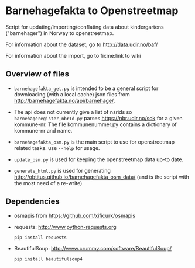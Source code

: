 # Barnehagefakta to Openstreetmap
Script for updating/importing/conflating data about kindergartens ("barnehager") in Norway to openstreetmap.

For information about the dataset, go to http://data.udir.no/baf/

For information about the import, go to fixme:link to wiki

## Overview of files
* `barnehagefakta_get.py` is intended to be a general script for downloading
  (with a local cache) json files from http://barnehagefakta.no/api/barnehage/<nsrid>.

* The api does not currently give a list of nsrids so
  `barnehageregister_nbrId.py` parses https://nbr.udir.no/sok for a given kommune-nr.
  The file kommunenummer.py contains a dictionary of kommune-nr and name.

* `barnehagefakta_osm.py` is the main script to use for openstreetmap related tasks.
  use `--help` for usage.

* `update_osm.py` is used for keeping the openstreetmap data up-to date.

* `generate_html.py` is used for generating http://obtitus.github.io/barnehagefakta_osm_data/
  (and is the script with the most need of a re-write)
  
## Dependencies
* osmapis from https://github.com/xificurk/osmapis
* requests: http://www.python-requests.org

  `pip install requests`
* BeautifulSoup: http://www.crummy.com/software/BeautifulSoup/

  `pip install beautifulsoup4`
  
